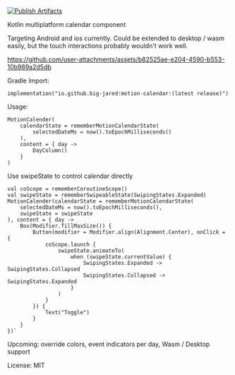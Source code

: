 [![Publish Artifacts](https://github.com/big-jared/motion-calendar/actions/workflows/publish.yaml/badge.svg)](https://github.com/big-jared/motion-calendar/actions/workflows/publish.yaml)

Kotlin multiplatform calendar component

Targeting Android and ios currently. Could be extended to desktop / wasm easily, but the touch interactions probably wouldn't work well.

https://github.com/user-attachments/assets/b82525ae-e204-4590-b553-10b989a2d5db

Gradle Import:

```
implementation("io.github.big-jared:motion-calendar:(latest release)")
```

Usage:

```
MotionCalender(
    calendarState = rememberMotionCalendarState(
        selectedDateMs = now().toEpochMilliseconds()
    ),
    content = { day ->
        DayColumn()
    }
)
```

Use swipeState to control calendar directly

```
val coScope = rememberCoroutineScope()
val swipeState = rememberSwipeableState(SwipingStates.Expanded)
MotionCalender(calendarState = rememberMotionCalendarState(
    selectedDateMs = now().toEpochMilliseconds(),
    swipeState = swipeState
), content = { day ->
    Box(Modifier.fillMaxSize()) {
        Button(modifier = Modifier.align(Alignment.Center), onClick = {
            coScope.launch {
                swipeState.animateTo(
                    when (swipeState.currentValue) {
                        SwipingStates.Expanded -> SwipingStates.Collapsed
                        SwipingStates.Collapsed -> SwipingStates.Expanded
                    }
                )
            }
        }) {
            Text("Toggle")
        }
    }
})`
```

Upcoming: override colors, event indicators per day, Wasm / Desktop support

License: MIT
